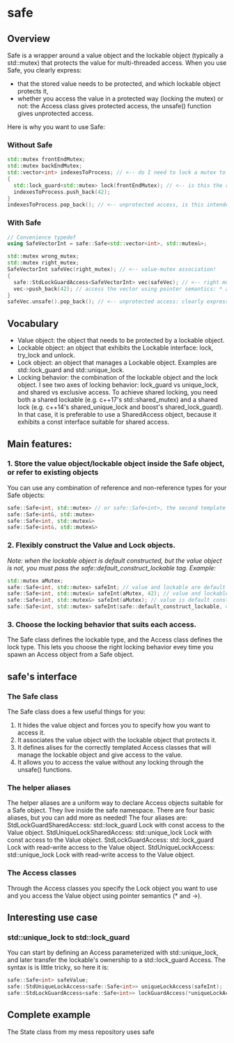 # safe
## Overview
Safe is a wrapper around a value object and the lockable object (typically a std::mutex) that protects the value for multi-threaded access. When you use Safe, you clearly express:
* that the stored value needs to be protected, and which lockable object protects it,
* whether you access the value in a protected way (locking the mutex) or not: the Access class gives protected access, the unsafe() function gives unprotected access.

Here is why you want to use Safe:
### Without Safe
```c++
std::mutex frontEndMutex;
std::mutex backEndMutex;
std::vector<int> indexesToProcess; // <-- do I need to lock a mutex to safely access this variable ?
{
  std::lock_guard<std::mutex> lock(frontEndMutex); // <-- is this the right mutex ?
  indexesToProcess.push_back(42);
}
indexesToProcess.pop_back(); // <-- unprotected access, is this intended ?
```
### With Safe
```c++
// Convenience typedef
using SafeVectorInt = safe::Safe<std::vector<int>, std::mutex&>;

std::mutex wrong_mutex;
std::mutex right_mutex;
SafeVectorInt safeVec(right_mutex); // <-- value-mutex association!
{
  safe::StdLockGuardAccess<SafeVectorInt> vec(safeVec); // <-- right mutex: guaranteed!
  vec->push_back(42); // access the vector using pointer semantics: * and ->
}
safeVec.unsafe().pop_back(); // <-- unprotected access: clearly expressed!
```

## Vocabulary
* Value object: the object that needs to be protected by a lockable object.
* Lockable object: an object that exhibits the Lockable interface: lock, try_lock and unlock.
* Lock object: an object that manages a Lockable object. Examples are std::lock_guard and std::unique_lock.
* Locking behavior: the combination of the lockable object and the lock object. I see two axes of locking behavior: lock_guard vs unique_lock, and shared vs exclusive access. To achieve shared locking, you need both a shared lockable (e.g. c++17's std::shared_mutex) and a shared lock (e.g. c++14's shared_unique_lock and boost's shared_lock_guard). In that case, it is preferable to use a SharedAccess object, because it exhibits a const interface suitable for shared access.

## Main features:
### 1. Store the value object/lockable object inside the Safe object, or refer to existing objects
You can use any combination of reference and non-reference types for your Safe objects:
```c++
safe::Safe<int, std::mutex> // or safe::Safe<int>, the second template parameter defaults to std::mutex
safe::Safe<int&, std::mutex>
safe::Safe<int, std::mutex&>
safe::Safe<int&, std::mutex&>
```
### 2. Flexibly construct the Value and Lock objects.
*Note: when the lockable object is default constructed, but the value object is not, you must pass the safe::default_construct_lockable tag. Example:*
```c++
std::mutex aMutex;
safe::Safe<int, std::mutex> safeInt; // value and lockable are default constructed, ok
safe::Safe<int, std::mutex&> safeInt(aMutex, 42); // value and lockable initialized, ok
safe::Safe<int, std::mutex&> safeInt(aMutex); // value is default constructed, and lockable is initialized, ok
safe::Safe<int, std::mutex> safeInt(safe::default_construct_lockable, 42); // value is initialized to 42, and mutex is default constructed: need the safe::default_construct_lockable tag!
```
### 3. Choose the locking behavior that suits each access.
The Safe class defines the lockable type, and the Access class defines the lock type. This lets you choose the right locking behavior evey time you spawn an Access object from a Safe object.

## safe's interface
### The Safe class
The Safe class does a few useful things for you:
1. It hides the value object and forces you to specify how you want to access it.
2. It associates the value object with the lockable object that protects it.
3. It defines alises for the correctly templated Access classes that will manage the lockable object and give access to the value.
4. It allows you to access the value without any locking through the unsafe() functions.
### The helper aliases
The helper aliases are a uniform way to declare Access objects suitable for a Safe object. They live inside the safe namespace. There are four basic aliases, but you can add more as needed! The four aliases are:
StdLockGuardSharedAccess: std::lock_guard Lock with const access to the Value object.
StdUniqueLockSharedAccess: std::unique_lock Lock with const access to the Value object.
StdLockGuardAccess: std::lock_guard Lock with read-write access to the Value object.
StdUniqueLockAccess: std::unique_lock Lock with read-write access to the Value object.
### The Access classes
Through the Access classes you specify the Lock object you want to use and you access the Value object using pointer semantics (* and ->).

## Interesting use case
### std::unique_lock to std::lock_guard
You can start by defining an Access parameterized with std::unique_lock, and later transfer the lockable's ownership to a std::lock_guard Access. The syntax is is little tricky, so here it is:
```c++
safe::Safe<int> safeValue;
safe::StdUniqueLockAccess<safe::Safe<int>> uniqueLockAccess(safeInt);
safe::StdLockGuardAccess<safe::Safe<int>> lockGuardAccess(*uniqueLockAccess, *uniqueLockAccess.lock.release(), std::adopt_lock);
```

## Complete example
The State class from my mess repository uses safe